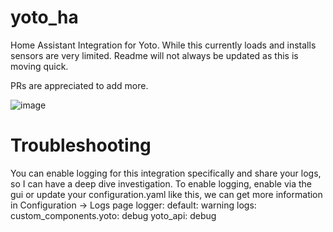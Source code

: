 # yoto_ha

Home Assistant Integration for Yoto. While this currently loads and installs sensors are very limited.  Readme will not always be updated as this is moving quick.   

PRs are appreciated to add more.

![image](https://github.com/cdnninja/yoto_ha/assets/6373468/37407b4e-e172-4c7d-8882-a2189e6d4d97)

# Troubleshooting

You can enable logging for this integration specifically and share your logs, so I can have a deep dive investigation. To enable logging, enable via the gui or update your configuration.yaml like this, we can get more information in Configuration -> Logs page
logger:
default: warning
logs:
custom_components.yoto: debug
yoto_api: debug
